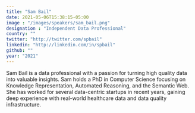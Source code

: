 ```yaml
---
title: "Sam Bail"
date: 2021-05-06T15:38:15-05:00
image : "/images/speakers/sam_bail.png"
designation : "Independent Data Professional"
country: ""
twitter: "http://twitter.com/spbail"
linkedin: "http://linkedin.com/in/spbail"
github: ""
year: "2021"
---
```


Sam Bail is a data professional with a passion for turning high quality data into valuable insights. Sam holds a PhD in Computer Science focusing on Knowledge Representation, Automated Reasoning, and the Semantic Web. She has worked for several data-centric startups in recent years, gaining deep experience with real-world healthcare data and data quality infrastructure.